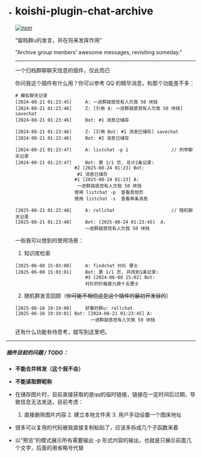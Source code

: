 - # koishi-plugin-chat-archive

  [![npm](https://img.shields.io/npm/v/koishi-plugin-chat-archive?style=flat-square)](https://www.npmjs.com/package/koishi-plugin-chat-archive) 

  “留档群u的发言，并在将来发挥作用”

  "Archive group menbers' awesome messages, revisiting someday."

  ---

  一个归档群聊聊天信息的插件，仅此而已

  你问我这个插件有什么用？你可以参考 QQ 的精华消息，和那个功能差不多：

  ```example
  # 模拟聊天记录
  [2024-08-21 01:23:45] 	A: 一进群就感觉有人欠我 50 块钱
  [2024-08-21 01:23:46] 	Z: [引用 A: 一进群就感觉有人欠我 50 块钱] savechat
  [2024-08-21 01:23:46] 	Bot: #1 消息已储存
  
  [2024-08-21 01:23:46] 	Z: [引用 Bot: #1 消息已储存] savechat
  [2024-08-21 01:23:46] 	Bot: #2 消息已储存
  
  [2024-08-21 01:23:47] 	A: listchat -p 1				// 列举聊天记录
  [2024-08-21 01:23:47] 	Bot: 第 1/1 页, 总计2条记录:
  						#2 [2025-08-24 01:23] Bot: 
  						 #1 消息已储存
  						#1 [2025-08-24 01:23] A: 
  						 一进群就感觉有人欠我 50 块钱
  						使用 listchat -p  查看其他页
  						使用 listchat -s  查看单条消息
  
  [2025-08-21 01:23:48] 	A: rollchat						// 随机聊天记录
  [2025-08-21 01:23:48] 	Bot: [2025-08-24 01:23:45] 	A: 
  							一进群就感觉有人欠我 50 块钱
  ```

  一些我可以想到的使用场景：
  
  1. 知识库检索
  
  ```
  [2025-06-08 15:03:00] 	A: findchat 衬衫 便士
  [2025-06-08 15:03:01] 	Bot: 第 1/1 页, 共找到1条记录:
  							#3 [2024-06-08 15:02] Bot: 
  							衬衫的价格是九磅十五便士
  ```
  
  2. 随机群发言回顾（~~你可能不相信这是这个插件的最初开发目的~~）
  
  ```
  [2025-06-16 19:19:00] 	好事的群u: rollchat
  [2025-06-16 19:19:01]	Bot: [2024-08-21 01:23:45] A: 
  							  一进群就感觉有人欠我 50 块钱
  ```

  还有什么功能有待思考，就写到这里吧。

---

  ##### 插件目前的问题 / TODO：

  - **不能合并转发（这个我不会）**
  
  - **不能读取群昵称**
  
  - 在储存图片时，目前直接获取的是qq的临时链接，链接在一定时间后过期，导致信息无法发送，目前考虑：
    1. 直接删除图片内容   2. 建立本地文件夹   3. 用户手动设置一个图床地址
  
  - 很多可以复用的代码被我直接复制粘贴了，应该多拆成几个子函数来着

- 以“预览”的模式展示所有需要输出 -p 形式内容的输出，也就是只展示前面几个文字，后面的用省略号代替
